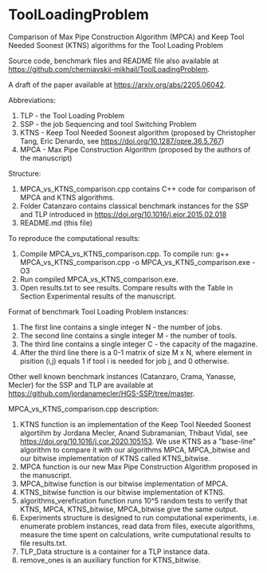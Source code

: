 # ToolLoadingProblem
Comparison of Max Pipe Construction Algorithm (MPCA) and Keep Tool Needed Soonest (KTNS) algorithms for the Tool Loading Problem

Source code, benchmark files and README file also available at https://github.com/cherniavskii-mikhail/ToolLoadingProblem.

A draft of the paper available at https://arxiv.org/abs/2205.06042.

Abbreviations:
1) TLP - the Tool Loading Problem
2) SSP - the job Sequencing and tool Switching Problem
3) KTNS - Keep Tool Needed Soonest algorithm (proposed by Christopher Tang, Eric Denardo, see https://doi.org/10.1287/opre.36.5.767)
4) MPCA - Max Pipe Construction Algorithm (proposed by the authors of the manuscript)

Structure:

1) MPCA_vs_KTNS_comparison.cpp contains C++ code for comparison of MPCA and KTNS algorithms.
2) Folder Catanzaro contains classical benchmark instances for the SSP and TLP introduced in https://doi.org/10.1016/j.ejor.2015.02.018
3) README.md (this file)

To reproduce the computational results:

1) Compile MPCA_vs_KTNS_comparison.cpp. To compile run: g++ MPCA_vs_KTNS_comparison.cpp -o MPCA_vs_KTNS_comparison.exe -O3
2) Run compiled MPCA_vs_KTNS_comparison.exe.
3) Open results.txt to see results. Compare results with the Table in Section Experimental results of the manuscript.


Format of benchmark Tool Loading Problem instances:
1) The first line contains a single integer N - the number of jobs.
2) The second line contains a single integer M - the number of tools.
3) The third line contains a single integer C - the capacity of the magazine.
4) After the third line there is a 0-1 matrix of size M x N, where element in pisition (i,j) equals 1 if tool i is needed for job j, and 0 otherwise. 

Other well known benchmark instances (Catanzaro, Crama, Yanasse, Mecler) for the SSP and TLP are available at https://github.com/jordanamecler/HGS-SSP/tree/master.

MPCA_vs_KTNS_comparison.cpp description:

1) KTNS function is an implementation of the Keep Tool Needed Soonest algortihm by Jordana Mecler, Anand Subramanian, Thibaut Vidal, see https://doi.org/10.1016/j.cor.2020.105153. We use KTNS as a "base-line" algorithm to compare it with our algorithms MPCA, MPCA_bitwise and our bitwise implementation of KTNS called KTNS_bitwise.
2) MPCA function is our new Max Pipe Construction Algorithm proposed in the manuscript.
3) MPCA_bitwise function is our bitwise implementation of MPCA.
4) KTNS_bitwise function is our bitwise implementation of KTNS.
5) algorithms_verefication function runs 10^5 random tests to verify that KTNS, MPCA, KTNS_bitwise, MPCA_bitwise give the same output.
6) Experiments structure is designed to run computational experiments, i.e. enumerate problem instances, read data from files, execute algorithms, measure the time spent on calculations, write cumputational results to file results.txt.
7) TLP_Data structure is a container for a TLP instance data.
8) remove_ones is an auxiliary function for KTNS_bitwise.

